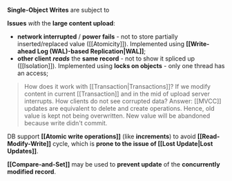 **Single-Object Writes** are subject to

**Issues** *with* the **large content upload**:
- **network interrupted** / **power fails** - not to store partially inserted/replaced value ([[Atomicity]]). Implemented using **[[Write-ahead Log (WAL)-based Replication|WAL]]**;
- **other client** ***reads*** the **same record** - not to show it spliced up ([[Isolation]]). Implemented using **locks on objects** - only one thread has an access;

> How does it work with [[Transaction|Transactions]]? 
> If we modify content in current [[Transaction]] and in the mid of upload server interrupts. How clients do not see corrupted data?
> Answer: [[MVCC]] updates are equivalent to delete and create operations. Hence, old value is kept not being overwritten. New value will be abandoned because write didn't commit.

DB support **[[Atomic write operations]]** (like **increments**) to avoid **[[Read-Modify-Write]]** cycle, which is **prone to the issue of [[Lost Update|Lost Updates]]**.

**[[Compare-and-Set]]** may be used to **prevent update** of the **concurrently modified record**.

